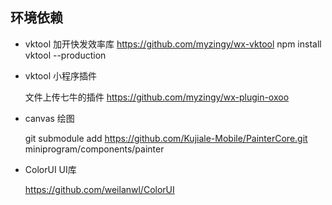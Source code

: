 ## 环境依赖
* vktool 加开快发效率库
    https://github.com/myzingy/wx-vktool
    npm install vktool --production
    
* vktool 小程序插件

    文件上传七牛的插件 https://github.com/myzingy/wx-plugin-oxoo
    
* canvas 绘图

    git submodule add https://github.com/Kujiale-Mobile/PainterCore.git miniprogram/components/painter

* ColorUI UI库
    
    https://github.com/weilanwl/ColorUI
